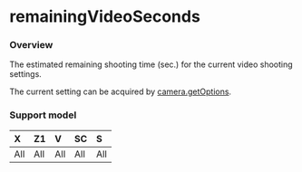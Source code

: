 # remainingVideoSeconds

### Overview

The estimated remaining shooting time (sec.) for the current video shooting settings.

The current setting can be acquired by [camera.getOptions](../commands/camera.get_options.md).

### Support model

| X | Z1 | V | SC | S |
|:--|:--|:--|:--|:--|
| All | All | All | All | All |
